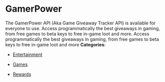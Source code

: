 # GamerPower


The GamerPower API (Aka Game Giveaway Tracker API) is available for everyone to use. Access programmatically the best giveaways in gaming, from free games to beta keys to free in-game loot and more. Access programmatically the best giveaways in gaming, from free games to beta keys to free in-game loot and more
**Categories**:

- [Entertainment](https://github/awesome-apis/awesome-apis#entertainment)

- [Games](https://github/awesome-apis/awesome-apis#games)

- [Rewards](https://github/awesome-apis/awesome-apis#rewards)



